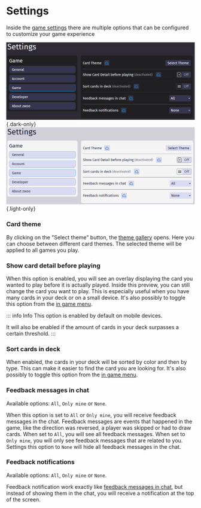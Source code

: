 # Settings

Inside the [game settings](https://zwoo.igd20.de/settings/game) there are multiple options that can be configured to customize your game experience

![alt](../assets/games/settings/settings_dark.png){.dark-only}
![alt](../assets/games/settings/settings_light.png){.light-only}

### Card theme

By clicking on the "Select theme" button, the [theme gallery](#todo) opens. Here you can choose between different card themes. The selected theme will be applied to all games you play.

### Show card detail before playing

When this option is enabled, you will see an overlay displaying the card you wanted to play before it is actually played. Inside this preview, you can still change the card you want to play. This is especially useful when you have many cards in your deck or on a small device. It's also possibly to toggle this option from the [in game menu](#todo).

::: info Info
This option is enabled by default on mobile devices.

It will also be enabled if the amount of cards in your deck surpasses a certain threshold.
:::

### Sort cards in deck

When enabled, the cards in your deck will be sorted by color and then by type. This can make it easier to find the card you are looking for. It's also possibly to toggle this option from the [in game menu](#todo).

### Feedback messages in chat

Available options: `All`, `Only mine` or `None`.

When this option is set to `All` or `Only mine`, you will receive feedback messages in the chat. Feedback messages are events that happened in the game, like the direction was reversed, a player was skipped or had to draw cards. When set to `All`, you will see all feedback messages. When set to `Only mine`, you will only see feedback messages that are related to you. Settings this option to `None` will hide all feedback messages in the chat.

### Feedback notifications

Available options: `All`, `Only mine` or `None`.

Feedback notification work exactly like [feedback messages in chat](#feedback-messages-in-chat), but instead of showing them in the chat, you will receive a notification at the top of the screen.
